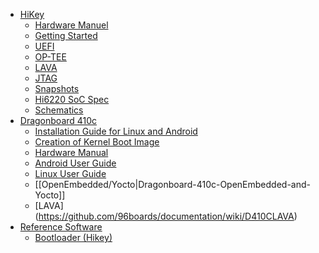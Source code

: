 - [HiKey](https://github.com/96boards/documentation/wiki/HiKey)
  - [Hardware Manuel](https://github.com/96boards/documentation/blob/master/hikey/HiKey_User_Guide_Rev0.2.pdf)
  - [Getting Started](https://github.com/96boards/documentation/wiki/HiKeyGettingStarted)
  - [UEFI](https://github.com/96boards/documentation/wiki/HiKeyUEFI)
  - [OP-TEE](https://github.com/96boards/documentation/wiki/HiKeyOPTEE)
  - [LAVA](https://github.com/96boards/documentation/wiki/HiKeyLAVA)
  - [JTAG](https://github.com/96boards/documentation/wiki/JTAG-on-HiKey)
  - [Snapshots](https://github.com/96boards/documentation/wiki/LatestSnapshots)
  - [Hi6220 SoC Spec](https://github.com/96boards/documentation/blob/master/hikey/Hi6220V100_Multi-Mode_Application_Processor_Function_Description.pdf)
  - [Schematics](https://github.com/96boards/documentation/blob/master/hikey/96Boards-Hikey-Rev-A1.pdf)
- [Dragonboard 410c](https://github.com/96boards/documentation/wiki/Dragonboard-410c)
  - [Installation Guide for Linux and Android](https://github.com/96boards/documentation/wiki/Dragonboard-410c-Installation-Guide-for-Linux-and-Android)
  - [Creation of Kernel Boot Image](https://github.com/96boards/documentation/wiki/Dragonboard-410c-Boot-Image)
  - [Hardware Manual](https://github.com/96boards/documentation/blob/master/dragonboard410c/HardwareManual_DragonBoard.pdf)
  - [Android User Guide](https://github.com/96boards/documentation/blob/master/dragonboard410c/AndroidUserGuide_DragonBoard.pdf)
  - [Linux User Guide](https://github.com/96boards/documentation/blob/master/dragonboard410c/LinuxUserGuide_DragonBoard.pdf)
  - [[OpenEmbedded/Yocto|Dragonboard-410c-OpenEmbedded-and-Yocto]]
  - [LAVA] (https://github.com/96boards/documentation/wiki/D410CLAVA)
- [Reference Software](https://github.com/96boards/documentation/wiki/ReferenceSoftware)
  - [Bootloader (Hikey)](https://github.com/96boards/documentation/wiki/Reference-Bootloader-Hikey)